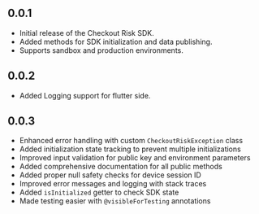 ## 0.0.1

* Initial release of the Checkout Risk SDK.
* Added methods for SDK initialization and data publishing.
* Supports sandbox and production environments.

## 0.0.2

* Added Logging support for flutter side.

## 0.0.3

* Enhanced error handling with custom `CheckoutRiskException` class
* Added initialization state tracking to prevent multiple initializations
* Improved input validation for public key and environment parameters
* Added comprehensive documentation for all public methods
* Added proper null safety checks for device session ID
* Improved error messages and logging with stack traces
* Added `isInitialized` getter to check SDK state
* Made testing easier with `@visibleForTesting` annotations

